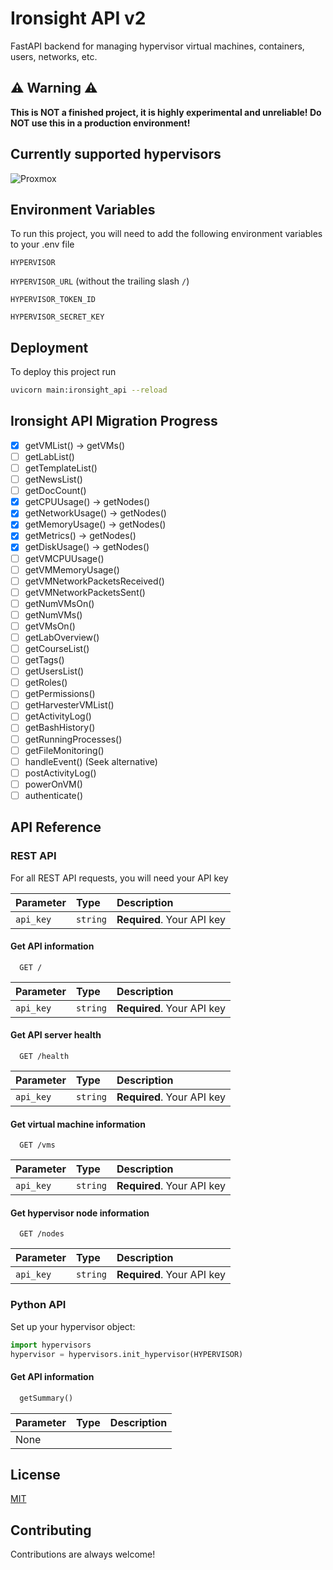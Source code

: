 # Ironsight API v2

FastAPI backend for managing hypervisor virtual machines, containers, users, networks, etc.

## ⚠️ Warning ⚠️

**This is NOT a finished project, it is highly experimental and unreliable! Do NOT use this in a production environment!**

## Currently supported hypervisors

![Proxmox](https://camo.githubusercontent.com/a83e76f7cb663d3bcd9e49130941b9e11923b2bee22c1a57b17e8b75baa9e75b/68747470733a2f2f696d672e736869656c64732e696f2f62616467652f50726f786d6f782d4535373030303f7374796c653d666f722d7468652d6261646765266c6162656c436f6c6f723d626c61636b266c6f676f3d70726f786d6f78266c6f676f436f6c6f723d7768697465)

## Environment Variables

To run this project, you will need to add the following environment variables to your .env file

`HYPERVISOR`

`HYPERVISOR_URL` (without the trailing slash `/`)

`HYPERVISOR_TOKEN_ID`

`HYPERVISOR_SECRET_KEY`

## Deployment

To deploy this project run

```bash
uvicorn main:ironsight_api --reload
```

## Ironsight API Migration Progress

- [X] getVMList() -> getVMs()
- [ ] getLabList()
- [ ] getTemplateList()
- [ ] getNewsList()
- [ ] getDocCount()
- [X] getCPUUsage() -> getNodes()
- [X] getNetworkUsage() -> getNodes()
- [X] getMemoryUsage() -> getNodes()
- [X] getMetrics() -> getNodes()
- [X] getDiskUsage() -> getNodes()
- [ ] getVMCPUUsage()
- [ ] getVMMemoryUsage()
- [ ] getVMNetworkPacketsReceived()
- [ ] getVMNetworkPacketsSent()
- [ ] getNumVMsOn()
- [ ] getNumVMs()
- [ ] getVMsOn()
- [ ] getLabOverview()
- [ ] getCourseList()
- [ ] getTags()
- [ ] getUsersList()
- [ ] getRoles()
- [ ] getPermissions()
- [ ] getHarvesterVMList()
- [ ] getActivityLog()
- [ ] getBashHistory()
- [ ] getRunningProcesses()
- [ ] getFileMonitoring()
- [ ] handleEvent() (Seek alternative)
- [ ] postActivityLog()
- [ ] powerOnVM()
- [ ] authenticate()

## API Reference

### REST API

For all REST API requests, you will need your API key

| Parameter | Type     | Description                |
| :-------- | :------- | :------------------------- |
| `api_key` | `string` | **Required**. Your API key |

#### Get API information

```http
  GET /
```

| Parameter | Type     | Description                |
| :-------- | :------- | :------------------------- |
| `api_key` | `string` | **Required**. Your API key |

#### Get API server health

```http
  GET /health
```

| Parameter | Type     | Description                |
| :-------- | :------- | :------------------------- |
| `api_key` | `string` | **Required**. Your API key |

#### Get virtual machine information

```http
  GET /vms
```

| Parameter | Type     | Description                |
| :-------- | :------- | :------------------------- |
| `api_key` | `string` | **Required**. Your API key |

#### Get hypervisor node information

```http
  GET /nodes
```

| Parameter | Type     | Description                |
| :-------- | :------- | :------------------------- |
| `api_key` | `string` | **Required**. Your API key |

### Python API

Set up your hypervisor object:

```python
import hypervisors
hypervisor = hypervisors.init_hypervisor(HYPERVISOR)
```

#### Get API information

```python
  getSummary()
```

| Parameter | Type | Description |
| :-------- | :--- | :---------- |
| None      |      |             |

## License

[MIT](https://choosealicense.com/licenses/mit/)

## Contributing

Contributions are always welcome!
